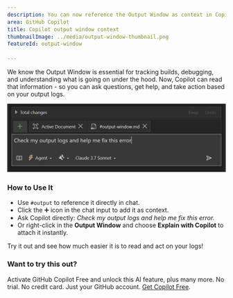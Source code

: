 ```yaml
---
description: You can now reference the Output Window as context in Copilot Chat.
area: GitHub Copilot
title: Copilot output window context
thumbnailImage: ../media/output-window-thumbnail.png
featureId: output-window

---
```



We know the Output Window is essential for tracking builds, debugging, and understanding what is going on under the hood. Now, Copilot can read that information - so you can ask questions, get help, and take action based on your output logs.

![Output Window](../media/output-window.png)

### How to Use It
- Use `#output` to reference it directly in chat.
- Click the ➕ icon in the chat input to add it as context.
- Ask Copilot directly: *Check my output logs and help me fix this error.*
- Or right-click in the **Output Window** and choose **Explain with Copilot** to attach it instantly.

Try it out and see how much easier it is to read and act on your logs!

### Want to try this out?
Activate GitHub Copilot Free and unlock this AI feature, plus many more.
No trial. No credit card. Just your GitHub account. [Get Copilot Free](https://github.com/settings/copilot).
